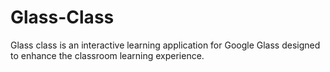 Glass-Class
===========
Glass class is an interactive learning application for Google Glass designed to enhance the classroom learning experience.
